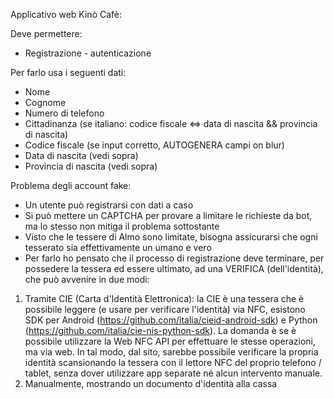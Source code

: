 Applicativo web Kinò Cafè:

Deve permettere:

- Registrazione - autenticazione

Per farlo usa i seguenti dati:

- Nome
- Cognome
- Numero di telefono
- Cittadinanza (se italiano: codice fiscale <=> data di nascita && provincia di nascita)
- Codice fiscale (se input corretto, AUTOGENERA campi on blur)
- Data di nascita (vedi sopra)
- Provincia di nascita (vedi sopra)

Problema degli account fake:

- Un utente può registrarsi con dati a caso
- Si può mettere un CAPTCHA per provare a limitare le richieste da bot, ma lo stesso non mitiga il problema sottostante
- Visto che le tessere di Almo sono limitate, bisogna assicurarsi che ogni tesserato sia effettivamente un umano e vero
- Per farlo ho pensato che il processo di registrazione deve terminare, per possedere la tessera ed essere ultimato, ad una VERIFICA (dell'identità), che può avvenire in due modi:

1. Tramite CIE (Carta d'Identità Elettronica): la CIE è una tessera che è possibile leggere (e usare per verificare l'identità) via NFC, esistono SDK per Android (https://github.com/italia/cieid-android-sdk) e Python (https://github.com/italia/cie-nis-python-sdk). La domanda è se è possibile utilizzare la Web NFC API per effettuare le stesse operazioni, ma via web. In tal modo, dal sito, sarebbe possibile verificare la propria identità scansionando la tessera con il lettore NFC del proprio telefono / tablet, senza dover utilizzare app separate né alcun intervento manuale.
2. Manualmente, mostrando un documento d'identità alla cassa
